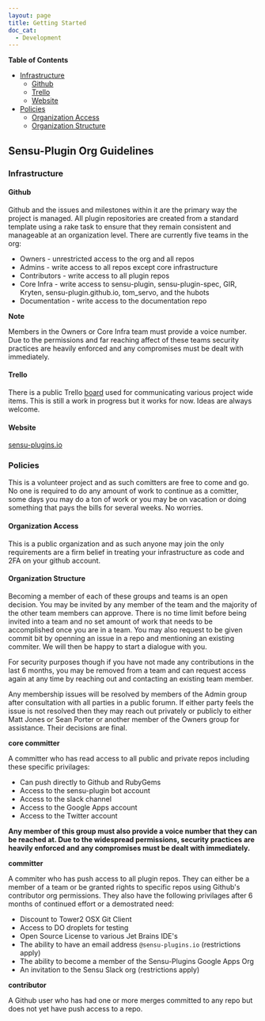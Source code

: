 ```yaml
---
layout: page
title: Getting Started
doc_cat:
  - Development
---
```


**Table of Contents**

- [Infrastructure](#Infrastructure)
    - [Github](#github)
    - [Trello](#trello)
    - [Website](#website)
- [Policies](#policies)
    - [Organization Access](#organization-access)
    - [Organization Structure](#organization-structure)

## Sensu-Plugin Org Guidelines

### Infrastructure

#### Github

Github and the issues and milestones within it are the primary way the project is managed.  All plugin repositories are created from a standard template using a rake task to ensure that they remain consistent and manageable at an organization level.  There are currently five teams in the org:

* Owners - unrestricted access to the org and all repos
* Admins - write access to all repos except core infrastructure
* Contributors - write access to all plugin repos
* Core Infra - write access to sensu-plugin, sensu-plugin-spec, GIR, Kryten, sensu-plugin.github.io, tom_servo, and the hubots
* Documentation - write access to the documentation repo

**Note**

Members in the Owners or Core Infra team must provide a voice number.  Due to the permissions and far reaching affect of these teams security practices are heavily enforced and any compromises must be dealt with immediately.

#### Trello

There is a public Trello [board](https://trello.com/b/QjkJ8CS3/sensu-community-plugins) used for communicating various project wide items. This is still a work in progress but it works for now.  Ideas are always welcome.

#### Website

[sensu-plugins.io](http://sensu-plugins.io/)


### Policies

This is a volunteer project and as such comitters are free to come and go.  No one is required to do any amount of work to continue as a comitter, some days you may do a ton of work or you may be on vacation or doing something that pays the bills for several weeks.  No worries.

#### Organization Access

This is a public organization and as such anyone may join the only requirements are a firm belief in treating your infrastructure as code and 2FA on your github account.

#### Organization Structure

Becoming a member of each of these groups and teams is an open decision.  You may be invited by any member of the team and the majority of the other team members can approve.  There is no time limit before being invited into a team and no set amount of work that needs to be accomplished once you are in a team. You may also request to be given commit bit by openning an issue in a repo and mentioning an existing commiter. We will then be happy to start a dialogue with you.

For security purposes though if you have not made any contributions in the last 6 months, you may be removed from a team and can request access again at any time by reaching out and contacting an existing team member.

Any membership issues will be resolved by members of the Admin group after consultation with all parties in a public forumn. If either party feels the issue is not resolved then they may reach out privately or publicly to either Matt Jones or Sean Porter or another member of the Owners group for assistance. Their decisions are final.

**core committer**

A committer who has read access to all public and private repos including these specific privilages:
* Can push directly to Github and RubyGems
* Access to the sensu-plugin bot account
* Access to the slack channel
* Access to the Google Apps account
* Access to the Twitter account
 
**Any member of this group must also provide a voice number that they can be reached at.  Due to the widespread permissions, security practices are heavily enforced and any compromises must be dealt with immediately.**

**committer**

A commiter who has push access to all plugin repos. They can either be a member of a team or be granted rights to specific repos using Github's contributor org permissions.
They also have the following privilages after 6 months of continued effort or a demostrated need:
* Discount to Tower2 OSX Git Client
* Access to DO droplets for testing
* Open Source License to various Jet Brains IDE's
* The ability to have an email address `@sensu-plugins.io` (restrictions apply) 
* The ability to become a member of the Sensu-Plugins Google Apps Org
* An invitation to the Sensu Slack org  (restrictions apply) 

**contributor**

A Github user who has had one or more merges committed to any repo but does not yet have push access to a repo.
